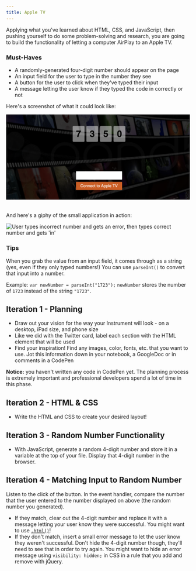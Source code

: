 ```yaml
---
title: Apple TV
---
```


Applying what you've learned about HTML, CSS, and JavaScript, then pushing yourself to do some problem-solving and research, you are going to build the functionality of letting a computer AirPlay to an Apple TV.

### Must-Haves

- A randomly-generated four-digit number should appear on the page
- An input field for the user to type in the number they see
- A button for the user to click when they've typed their input
- A message letting the user know if they typed the code in correctly or not

Here's a screenshot of what it could look like:

<img class="medium" src="./assets/apple-tv.png" alt="Application has a 4-digit number and place for user to enter text">
<br>
<br>

And here's a giphy of the small application in action:

<img class="medium" src="./assets/apple-tv.gif" alt="User types incorrect number and gets an error, then types correct number and gets 'in'">

### Tips

When you grab the value from an input field, it comes through as a string (yes, even if they only typed numbers!) You can use `parseInt()` to convert that input into a number.

Example: `var newNumber = parseInt("1723");` `newNumber` stores the number of `1723` instead of the string `"1723"`.

## Iteration 1 - Planning

- Draw out your vision for the way your Instrument will look - on a desktop, iPad size, and phone size
- Like we did with the Twitter card, label each section with the HTML element that will be used
- Find your inspiration! Find any images, color, fonts, etc. that you want to use. Jot this information down in your notebook, a GoogleDoc or in comments in a CodePen

**Notice:** you haven't written any code in CodePen yet. The planning process is extremely important and professional developers spend a lot of time in this phase.
<br>

## Iteration 2 - HTML & CSS

- Write the HTML and CSS to create your desired layout!

## Iteration 3 - Random Number Functionality

- With JavaScript, generate a random 4-digit number and store it in a variable at the top of your file. Display that 4-digit number in the browser.

## Iteration 4 - Matching Input to Random Number

Listen to the click of the button. In the event handler, compare the number that the user entered to the number displayed on above (the random number you generated).
- If they match, clear out the 4-digit number and replace it with a message letting your user know they were successful. You might want to use [`.html()`](https://api.jquery.com/html/)!
- If they don't match, insert a small error message to let the user know they weren't successful. Don't hide the 4-digit number though, they'll need to see that in order to try again. You might want to hide an error message using `visibility: hidden;` in CSS in a rule that you add and remove with jQuery.
